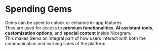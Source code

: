 # Spending Gems

Gems can be spent to unlock or enhance in-app features.\
They are used for access to **premium functionalities**, **AI assistant tools**, **customization options**, and **special content** inside Nicegram.\
This makes Gems an integral part of how users interact with both the communication and earning sides of the platform.
